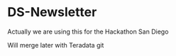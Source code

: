 # DS-Newsletter

Actually we are using this for the Hackathon San Diego

Will merge later with Teradata git
